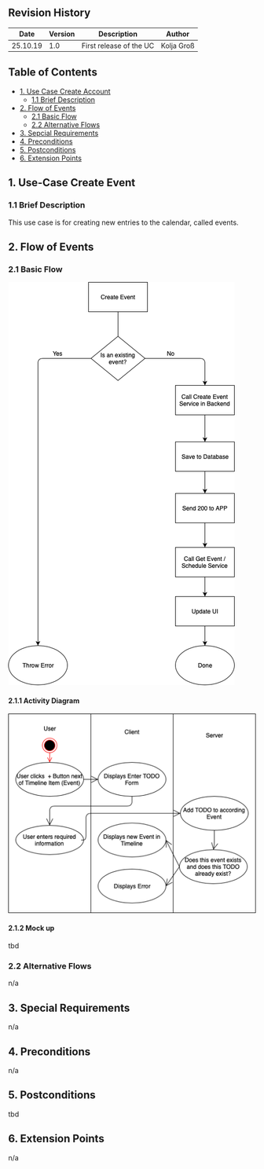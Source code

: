 ## Revision History
Date | Version | Description | Author
--- | --- | --- | ---
25.10.19 | 1.0 | First release of the UC | Kolja Groß

## Table of Contents
- [1. Use Case Create Account](#1-use-case-create-account)
  - [1.1 Brief Description](#11-brief-description)
- [2. Flow of Events](#2-flow-of-events)
  - [2.1 Basic Flow](#21-basic-flow)
  - [2.2 Alternative Flows](#22-alternative-flows)
- [3. Sepcial Requirements](#3-special-requirements)
- [4. Preconditions](#4-preconditions)
- [5. Postconditions](#5-postconditions)
- [6. Extension Points](#6-extension-points)

## 1. Use-Case Create Event
### 1.1 Brief Description
This use case is for creating new entries to the calendar, called events.

## 2. Flow of Events
### 2.1 Basic Flow
![Workflow Event](diagrams/Workflow_EVENT.png)
#### 2.1.1 Activity Diagram
![ActivityDiagram_EVENT](diagrams/ActivityDiagram_EVENT.png)
#### 2.1.2 Mock up
tbd
### 2.2 Alternative Flows
n/a

## 3. Special Requirements
n/a

## 4. Preconditions
n/a

## 5. Postconditions
tbd

## 6. Extension Points
n/a
